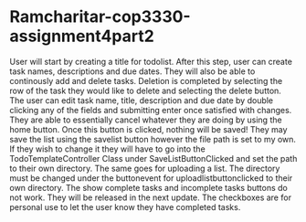 # Ramcharitar-cop3330-assignment4part2
User will start by creating a title for todolist. 
After this step, user can create task names, descriptions and due dates. 
They will also be able to continously add and delete tasks. 
Deletion is completed by selecting the row of the task they would like to delete and selecting the delete button.
The user can edit task name, title, description and due date by double clicking any of the fields and submitting enter once satisfied with changes.
They are able to essentially cancel whatever they are doing by using the home button. Once this button is clicked, nothing will be saved!
They may save the list using the savelist button however the file path is set to my own. If they wish to change it they will have to go  into the TodoTemplateController Class under SaveListButtonClicked and set the path to their own directory.
The same goes for uploading a list. The directory must be changed under the buttonevent for uploadlistbuttonclicked to their own directory.
The show complete tasks and incomplete tasks buttons do not work. They will be released in the next update. The checkboxes are for personal use to let the user know they have completed tasks.
